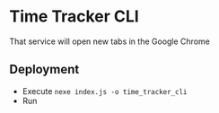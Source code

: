 # Time Tracker CLI

That service will open new tabs in the Google Chrome

## Deployment

* Execute `nexe index.js -o time_tracker_cli`
* Run 
